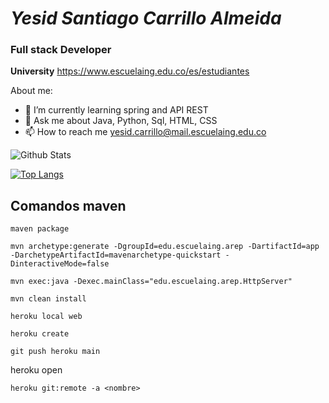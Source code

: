 # *Yesid Santiago Carrillo Almeida*
### **Full stack Developer**
**University** <https://www.escuelaing.edu.co/es/estudiantes>

About me:
- 🌱 I’m currently learning spring and API REST
- 💬 Ask me about Java, Python, Sql, HTML, CSS
- 📫 How to reach me yesid.carrillo@mail.escuelaing.edu.co

![Github Stats](https://github-readme-stats.vercel.app/api?username=YesidCarrillo26&show_icons=true&count_private=true&theme=algolia)

[![Top Langs](https://github-readme-stats.vercel.app/api/top-langs/?username=YesidCarrillo26)](https://github.com/RichardUG/github-readme-stats) 

 ## Comandos maven

```
maven package
```

```
mvn archetype:generate -DgroupId=edu.escuelaing.arep -DartifactId=app -DarchetypeArtifactId=mavenarchetype-quickstart -DinteractiveMode=false
```

```
mvn exec:java -Dexec.mainClass="edu.escuelaing.arep.HttpServer"
```

```
mvn clean install
```

```
heroku local web
```

```
heroku create
```

```
git push heroku main
```
heroku open

```
heroku git:remote -a <nombre>
```
